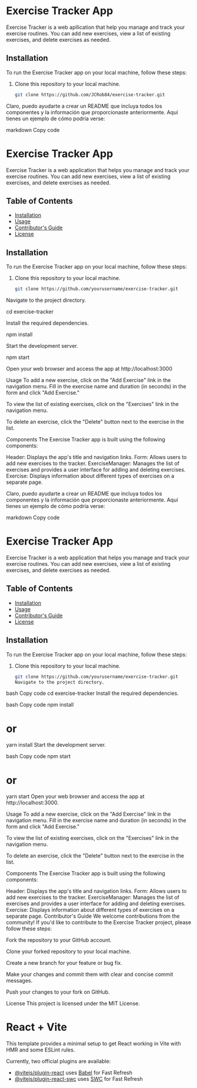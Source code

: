 # Exercise Tracker App

Exercise Tracker is a web apllication that help you manage and track your exercise routines. You can add new exercises, view a list of existing exercises, and delete exercises as needed.

## Installation

To run the Exercise Tracker app on your local machine, follow these steps:

1. Clone this repository to your local machine.

   ```bash
   git clone https://github.com/JCRob84/exercise-tracker.git
   ```

Claro, puedo ayudarte a crear un README que incluya todos los componentes y la información que proporcionaste anteriormente. Aquí tienes un ejemplo de cómo podría verse:

markdown
Copy code

# Exercise Tracker App

Exercise Tracker is a web application that helps you manage and track your exercise routines. You can add new exercises, view a list of existing exercises, and delete exercises as needed.

## Table of Contents

- [Installation](#installation)
- [Usage](#usage)
- [Contributor's Guide](#contributors-guide)
- [License](#license)

## Installation

To run the Exercise Tracker app on your local machine, follow these steps:

1. Clone this repository to your local machine.

   ```bash
   git clone https://github.com/yourusername/exercise-tracker.git


   ```

Navigate to the project directory.

cd exercise-tracker

Install the required dependencies.

npm install

Start the development server.

npm start

Open your web browser and access the app at http://localhost:3000

Usage
To add a new exercise, click on the "Add Exercise" link in the navigation menu. Fill in the exercise name and duration (in seconds) in the form and click "Add Exercise."

To view the list of existing exercises, click on the "Exercises" link in the navigation menu.

To delete an exercise, click the "Delete" button next to the exercise in the list.

Components
The Exercise Tracker app is built using the following components:

Header: Displays the app's title and navigation links.
Form: Allows users to add new exercises to the tracker.
ExerciseManager: Manages the list of exercises and provides a user interface for adding and deleting exercises.
Exercise: Displays information about different types of exercises on a separate page.

Claro, puedo ayudarte a crear un README que incluya todos los componentes y la información que proporcionaste anteriormente. Aquí tienes un ejemplo de cómo podría verse:

markdown
Copy code

# Exercise Tracker App

Exercise Tracker is a web application that helps you manage and track your exercise routines. You can add new exercises, view a list of existing exercises, and delete exercises as needed.

## Table of Contents

- [Installation](#installation)
- [Usage](#usage)
- [Contributor's Guide](#contributors-guide)
- [License](#license)

## Installation

To run the Exercise Tracker app on your local machine, follow these steps:

1. Clone this repository to your local machine.

   ```bash
   git clone https://github.com/yourusername/exercise-tracker.git
   Navigate to the project directory.
   ```

bash
Copy code
cd exercise-tracker
Install the required dependencies.

bash
Copy code
npm install

# or

yarn install
Start the development server.

bash
Copy code
npm start

# or

yarn start
Open your web browser and access the app at http://localhost:3000.

Usage
To add a new exercise, click on the "Add Exercise" link in the navigation menu. Fill in the exercise name and duration (in seconds) in the form and click "Add Exercise."

To view the list of existing exercises, click on the "Exercises" link in the navigation menu.

To delete an exercise, click the "Delete" button next to the exercise in the list.

Components
The Exercise Tracker app is built using the following components:

Header: Displays the app's title and navigation links.
Form: Allows users to add new exercises to the tracker.
ExerciseManager: Manages the list of exercises and provides a user interface for adding and deleting exercises.
Exercise: Displays information about different types of exercises on a separate page.
Contributor's Guide
We welcome contributions from the community! If you'd like to contribute to the Exercise Tracker project, please follow these steps:

Fork the repository to your GitHub account.

Clone your forked repository to your local machine.

Create a new branch for your feature or bug fix.

Make your changes and commit them with clear and concise commit messages.

Push your changes to your fork on GitHub.

License
This project is licensed under the MIT License.

# React + Vite

This template provides a minimal setup to get React working in Vite with HMR and some ESLint rules.

Currently, two official plugins are available:

- [@vitejs/plugin-react](https://github.com/vitejs/vite-plugin-react/blob/main/packages/plugin-react/README.md) uses [Babel](https://babeljs.io/) for Fast Refresh
- [@vitejs/plugin-react-swc](https://github.com/vitejs/vite-plugin-react-swc) uses [SWC](https://swc.rs/) for Fast Refresh
